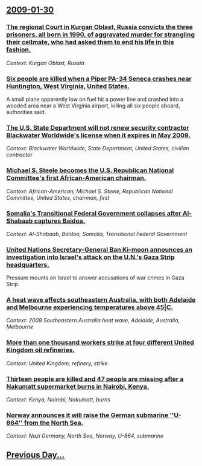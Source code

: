 ## [2009-01-30](/news/2009/01/30/index.md)

### [ The regional Court in Kurgan Oblast, Russia convicts the three prisoners, all born in 1990, of aggravated murder for strangling their cellmate, who had asked them to end his life in this fashion.](/news/2009/01/30/the-regional-court-in-kurgan-oblast-russia-convicts-the-three-prisoners-all-born-in-1990-of-aggravated-murder-for-strangling-their-cellm.md)
_Context: Kurgan Oblast, Russia_

### [ Six people are killed when a Piper PA-34 Seneca crashes near Huntington, West Virginia, United States. ](/news/2009/01/30/six-people-are-killed-when-a-piper-pa-34-seneca-crashes-near-huntington-west-virginia-united-states.md)
A small plane apparently low on fuel hit a power line and crashed into a wooded area near a West Virginia airport, killing all six people aboard, authorities said.

### [ The U.S. State Department will not renew security contractor Blackwater Worldwide's license when it expires in May 2009. ](/news/2009/01/30/the-u-s-state-department-will-not-renew-security-contractor-blackwater-worldwide-s-license-when-it-expires-in-may-2009.md)
_Context: Blackwater Worldwide, State Department, United States, civilian contractor_

### [ Michael S. Steele becomes the U.S. Republican National Committee's first African-American chairman. ](/news/2009/01/30/michael-s-steele-becomes-the-u-s-republican-national-committee-s-first-african-american-chairman.md)
_Context: African-American, Michael S. Steele, Republican National Committee, United States, chairman, first_

### [ Somalia's Transitional Federal Government collapses after Al-Shabaab captures Baidoa. ](/news/2009/01/30/somalia-s-transitional-federal-government-collapses-after-al-shabaab-captures-baidoa.md)
_Context: Al-Shabaab, Baidoa, Somalia, Transitional Federal Government_

### [ United Nations Secretary-General Ban Ki-moon announces an investigation into Israel's attack on the U.N.'s Gaza Strip headquarters. ](/news/2009/01/30/united-nations-secretary-general-ban-ki-moon-announces-an-investigation-into-israel-s-attack-on-the-u-n-s-gaza-strip-headquarters.md)
Pressure mounts on Israel to answer accusations of war crimes in Gaza Strip.

### [ A heat wave affects southeastern Australia, with both Adelaide and Melbourne experiencing temperatures above 45|C. ](/news/2009/01/30/a-heat-wave-affects-southeastern-australia-with-both-adelaide-and-melbourne-experiencing-temperatures-above-45-c.md)
_Context: 2009 Southeastern Australia heat wave, Adelaide, Australia, Melbourne_

### [ More than one thousand workers strike at four different United Kingdom oil refineries. ](/news/2009/01/30/more-than-one-thousand-workers-strike-at-four-different-united-kingdom-oil-refineries.md)
_Context: United Kingdom, refinery, strike_

### [ Thirteen people are killed and 47 people are missing after a Nakumatt supermarket burns in Nairobi, Kenya. ](/news/2009/01/30/thirteen-people-are-killed-and-47-people-are-missing-after-a-nakumatt-supermarket-burns-in-nairobi-kenya.md)
_Context: Kenya, Nairobi, Nakumatt, burns_

### [ Norway announces it will raise the German submarine ''U-864'' from the North Sea. ](/news/2009/01/30/norway-announces-it-will-raise-the-german-submarine-u-864-from-the-north-sea.md)
_Context: Nazi Germany, North Sea, Norway, U-864, submarine_

## [Previous Day...](/news/2009/01/29/index.md)

